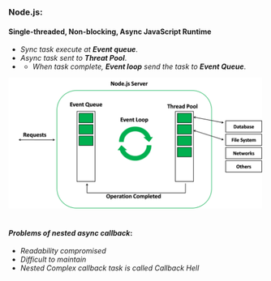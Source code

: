 ### **Node.js**:

#### **Single-threaded, Non-blocking, Async JavaScript Runtime**

- _Sync task execute at **Event queue**_.
- _Async task sent to **Threat Pool**_.
- - _When task complete, **Event loop** send the task to **Event Queue**_.

<a target="_blank" href="https://www.geeksforgeeks.org/node-js-event-loop/">
    <img  src="nodejs-operations.png" width=500 alt="Node.js Image 1">
</a>
<br/><br/>

#### _Problems of nested async callback_:

- _Readability compromised_
- _Difficult to maintain_
- _Nested Complex callback task is called Callback Hell_

